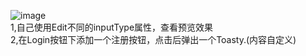 ![image](https://github.com/stepfencurryxiao/30DaysOfAndroid/blob/master/docs/Day04/image/summarize.png)  
1,自己使用Edit不同的inputType属性，查看预览效果  
2,在Login按钮下添加一个注册按钮，点击后弹出一个Toasty.(内容自定义)  
